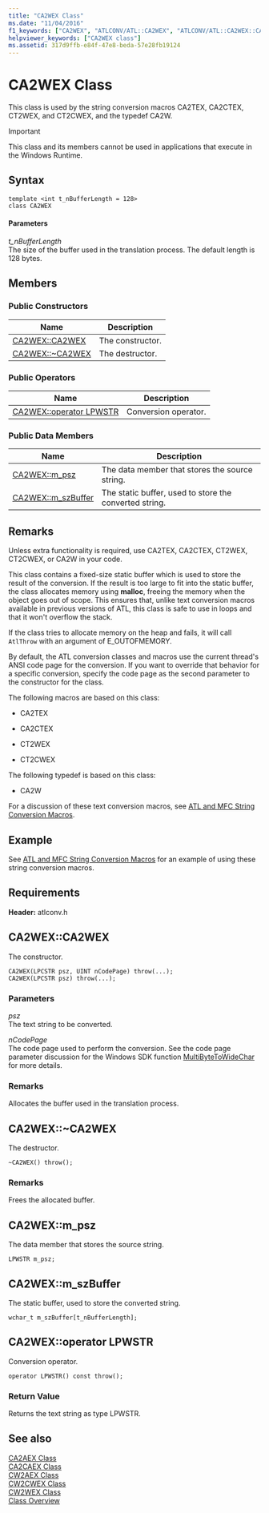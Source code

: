 ```yaml
---
title: "CA2WEX Class"
ms.date: "11/04/2016"
f1_keywords: ["CA2WEX", "ATLCONV/ATL::CA2WEX", "ATLCONV/ATL::CA2WEX::CA2WEX", "ATLCONV/ATL::CA2WEX::m_psz", "ATLCONV/ATL::CA2WEX::m_szBuffer"]
helpviewer_keywords: ["CA2WEX class"]
ms.assetid: 317d9ffb-e84f-47e8-beda-57e28fb19124
---
```

# CA2WEX Class

This class is used by the string conversion macros CA2TEX, CA2CTEX, CT2WEX, and CT2CWEX, and the typedef CA2W.

> [!IMPORTANT]
>  This class and its members cannot be used in applications that execute in the Windows Runtime.

## Syntax

```
template <int t_nBufferLength = 128>
class CA2WEX
```

#### Parameters

*t_nBufferLength*<br/>
The size of the buffer used in the translation process. The default length is 128 bytes.

## Members

### Public Constructors

|Name|Description|
|----------|-----------------|
|[CA2WEX::CA2WEX](#ca2wex)|The constructor.|
|[CA2WEX::~CA2WEX](#dtor)|The destructor.|

### Public Operators

|Name|Description|
|----------|-----------------|
|[CA2WEX::operator LPWSTR](#operator_lpwstr)|Conversion operator.|

### Public Data Members

|Name|Description|
|----------|-----------------|
|[CA2WEX::m_psz](#m_psz)|The data member that stores the source string.|
|[CA2WEX::m_szBuffer](#m_szbuffer)|The static buffer, used to store the converted string.|

## Remarks

Unless extra functionality is required, use CA2TEX, CA2CTEX, CT2WEX, CT2CWEX, or CA2W in your code.

This class contains a fixed-size static buffer which is used to store the result of the conversion. If the result is too large to fit into the static buffer, the class allocates memory using **malloc**, freeing the memory when the object goes out of scope. This ensures that, unlike text conversion macros available in previous versions of ATL, this class is safe to use in loops and that it won't overflow the stack.

If the class tries to allocate memory on the heap and fails, it will call `AtlThrow` with an argument of E_OUTOFMEMORY.

By default, the ATL conversion classes and macros use the current thread's ANSI code page for the conversion. If you want to override that behavior for a specific conversion, specify the code page as the second parameter to the constructor for the class.

The following macros are based on this class:

- CA2TEX

- CA2CTEX

- CT2WEX

- CT2CWEX

The following typedef is based on this class:

- CA2W

For a discussion of these text conversion macros, see [ATL and MFC String Conversion Macros](string-conversion-macros.md).

## Example

See [ATL and MFC String Conversion Macros](string-conversion-macros.md) for an example of using these string conversion macros.

## Requirements

**Header:** atlconv.h

##  <a name="ca2wex"></a>  CA2WEX::CA2WEX

The constructor.

```
CA2WEX(LPCSTR psz, UINT nCodePage) throw(...);
CA2WEX(LPCSTR psz) throw(...);
```

### Parameters

*psz*<br/>
The text string to be converted.

*nCodePage*<br/>
The code page used to perform the conversion. See the code page parameter discussion for the Windows SDK function [MultiByteToWideChar](/windows/desktop/api/stringapiset/nf-stringapiset-multibytetowidechar) for more details.

### Remarks

Allocates the buffer used in the translation process.

##  <a name="dtor"></a>  CA2WEX::~CA2WEX

The destructor.

```
~CA2WEX() throw();
```

### Remarks

Frees the allocated buffer.

##  <a name="m_psz"></a>  CA2WEX::m_psz

The data member that stores the source string.

```
LPWSTR m_psz;
```

##  <a name="m_szbuffer"></a>  CA2WEX::m_szBuffer

The static buffer, used to store the converted string.

```
wchar_t m_szBuffer[t_nBufferLength];
```

##  <a name="operator_lpwstr"></a>  CA2WEX::operator LPWSTR

Conversion operator.

```
operator LPWSTR() const throw();
```

### Return Value

Returns the text string as type LPWSTR.

## See also

[CA2AEX Class](../../atl/reference/ca2aex-class.md)<br/>
[CA2CAEX Class](../../atl/reference/ca2caex-class.md)<br/>
[CW2AEX Class](../../atl/reference/cw2aex-class.md)<br/>
[CW2CWEX Class](../../atl/reference/cw2cwex-class.md)<br/>
[CW2WEX Class](../../atl/reference/cw2wex-class.md)<br/>
[Class Overview](../../atl/atl-class-overview.md)
